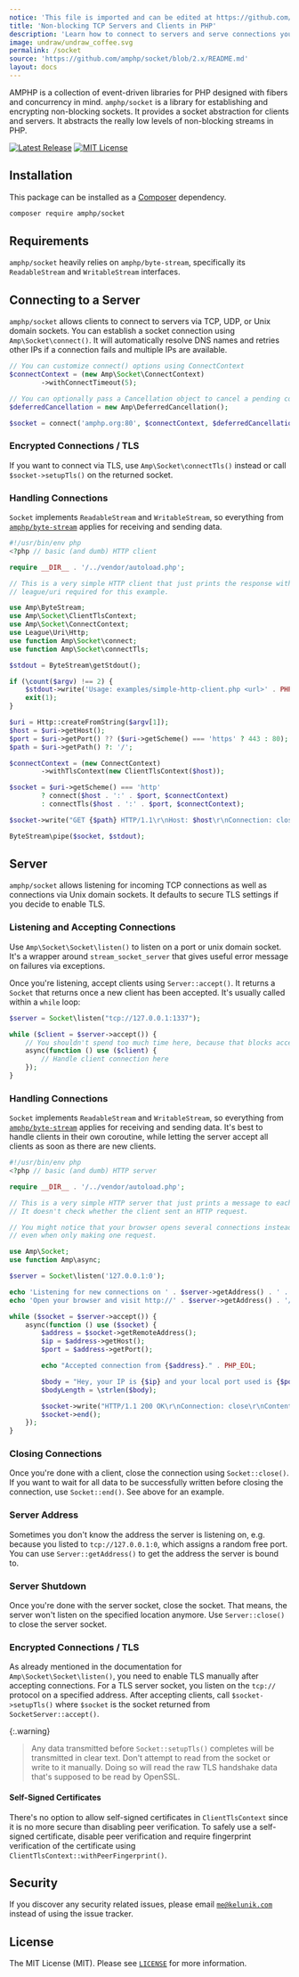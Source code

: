 ```yaml
---
notice: 'This file is imported and can be edited at https://github.com/amphp/socket/blob/2.x/README.md'
title: 'Non-blocking TCP Servers and Clients in PHP'
description: 'Learn how to connect to servers and serve connections yourself.'
image: undraw/undraw_coffee.svg
permalink: /socket
source: 'https://github.com/amphp/socket/blob/2.x/README.md'
layout: docs
---
```

AMPHP is a collection of event-driven libraries for PHP designed with fibers and concurrency in mind.
`amphp/socket` is a library for establishing and encrypting non-blocking sockets.
It provides a socket abstraction for clients and servers.
It abstracts the really low levels of non-blocking streams in PHP.

[![Latest Release](https://img.shields.io/github/release/amphp/socket.svg?style=flat-square)](https://github.com/amphp/socket/releases)
[![MIT License](https://img.shields.io/badge/license-MIT-blue.svg?style=flat-square)](https://github.com/amphp/socket/blob/master/LICENSE)

## Installation

This package can be installed as a [Composer](https://getcomposer.org/) dependency.

```bash
composer require amphp/socket
```

## Requirements

`amphp/socket` heavily relies on `amphp/byte-stream`, specifically its `ReadableStream` and `WritableStream` interfaces.

## Connecting to a Server

`amphp/socket` allows clients to connect to servers via TCP, UDP, or Unix domain sockets.
You can establish a socket connection using `Amp\Socket\connect()`.
It will automatically resolve DNS names and retries other IPs if a connection fails and multiple IPs are available.

```php
// You can customize connect() options using ConnectContext
$connectContext = (new Amp\Socket\ConnectContext)
        ->withConnectTimeout(5);

// You can optionally pass a Cancellation object to cancel a pending connect() operation
$deferredCancellation = new Amp\DeferredCancellation();

$socket = connect('amphp.org:80', $connectContext, $deferredCancellation->getCancellation());
```

### Encrypted Connections / TLS

If you want to connect via TLS, use `Amp\Socket\connectTls()` instead or call `$socket->setupTls()` on the returned socket.

### Handling Connections

`Socket` implements `ReadableStream` and `WritableStream`, so everything from [`amphp/byte-stream`](https://v3.amphp.org/byte-stream) applies for receiving and sending data.

```php
#!/usr/bin/env php
<?php // basic (and dumb) HTTP client

require __DIR__ . '/../vendor/autoload.php';

// This is a very simple HTTP client that just prints the response without parsing.
// league/uri required for this example.

use Amp\ByteStream;
use Amp\Socket\ClientTlsContext;
use Amp\Socket\ConnectContext;
use League\Uri\Http;
use function Amp\Socket\connect;
use function Amp\Socket\connectTls;

$stdout = ByteStream\getStdout();

if (\count($argv) !== 2) {
    $stdout->write('Usage: examples/simple-http-client.php <url>' . PHP_EOL);
    exit(1);
}

$uri = Http::createFromString($argv[1]);
$host = $uri->getHost();
$port = $uri->getPort() ?? ($uri->getScheme() === 'https' ? 443 : 80);
$path = $uri->getPath() ?: '/';

$connectContext = (new ConnectContext)
        ->withTlsContext(new ClientTlsContext($host));

$socket = $uri->getScheme() === 'http'
        ? connect($host . ':' . $port, $connectContext)
        : connectTls($host . ':' . $port, $connectContext);

$socket->write("GET {$path} HTTP/1.1\r\nHost: $host\r\nConnection: close\r\n\r\n");

ByteStream\pipe($socket, $stdout);
```

## Server

`amphp/socket` allows listening for incoming TCP connections as well as connections via Unix domain sockets.
It defaults to secure TLS settings if you decide to enable TLS.

### Listening and Accepting Connections

Use `Amp\Socket\Socket\listen()` to listen on a port or unix domain socket.
It's a wrapper around `stream_socket_server` that gives useful error message on failures via exceptions.

Once you're listening, accept clients using `Server::accept()`.
It returns a `Socket` that returns once a new client has been accepted.
It's usually called within a `while` loop:

```php
$server = Socket\listen("tcp://127.0.0.1:1337");

while ($client = $server->accept()) {
    // You shouldn't spend too much time here, because that blocks accepting another client, so we use async():
    async(function () use ($client) {
        // Handle client connection here
    });
}
```

### Handling Connections

`Socket` implements `ReadableStream` and `WritableStream`, so everything from [`amphp/byte-stream`](https://v3.amphp.org/byte-stream) applies for receiving and sending data.
It's best to handle clients in their own coroutine, while letting the server accept all clients as soon as there are new clients.

```php
#!/usr/bin/env php
<?php // basic (and dumb) HTTP server

require __DIR__ . '/../vendor/autoload.php';

// This is a very simple HTTP server that just prints a message to each client that connects.
// It doesn't check whether the client sent an HTTP request.

// You might notice that your browser opens several connections instead of just one,
// even when only making one request.

use Amp\Socket;
use function Amp\async;

$server = Socket\listen('127.0.0.1:0');

echo 'Listening for new connections on ' . $server->getAddress() . ' ...' . PHP_EOL;
echo 'Open your browser and visit http://' . $server->getAddress() . '/' . PHP_EOL;

while ($socket = $server->accept()) {
    async(function () use ($socket) {
        $address = $socket->getRemoteAddress();
        $ip = $address->getHost();
        $port = $address->getPort();

        echo "Accepted connection from {$address}." . PHP_EOL;

        $body = "Hey, your IP is {$ip} and your local port used is {$port}.";
        $bodyLength = \strlen($body);

        $socket->write("HTTP/1.1 200 OK\r\nConnection: close\r\nContent-Length: {$bodyLength}\r\n\r\n{$body}");
        $socket->end();
    });
}
```

### Closing Connections

Once you're done with a client, close the connection using `Socket::close()`.
If you want to wait for all data to be successfully written before closing the connection, use `Socket::end()`.
See above for an example.

### Server Address

Sometimes you don't know the address the server is listening on, e.g. because you listed to `tcp://127.0.0.1:0`, which assigns a random free port. You can use `Server::getAddress()` to get the address the server is bound to.

### Server Shutdown

Once you're done with the server socket, close the socket.
That means, the server won't listen on the specified location anymore.
Use `Server::close()` to close the server socket.

### Encrypted Connections / TLS

As already mentioned in the documentation for `Amp\Socket\Socket\listen()`, you need to enable TLS manually after accepting connections.
For a TLS server socket, you listen on the `tcp://` protocol on a specified address.
After accepting clients, call `$socket->setupTls()` where `$socket` is the socket returned from `SocketServer::accept()`.

{:.warning}
> Any data transmitted before `Socket::setupTls()` completes will be transmitted in clear text.
> Don't attempt to read from the socket or write to it manually.
> Doing so will read the raw TLS handshake data that's supposed to be read by OpenSSL.

#### Self-Signed Certificates

There's no option to allow self-signed certificates in `ClientTlsContext` since it is no more secure than disabling peer verification.
To safely use a self-signed certificate, disable peer verification and require fingerprint verification of the certificate using `ClientTlsContext::withPeerFingerprint()`.

## Security

If you discover any security related issues, please email [`me@kelunik.com`](mailto:me@kelunik.com) instead of using the issue tracker.

## License

The MIT License (MIT). Please see [`LICENSE`](./LICENSE) for more information.
